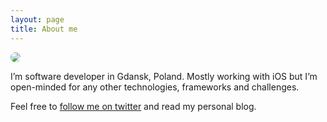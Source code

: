 ```yaml
---
layout: page
title: About me
---
```

<style>
    .img-circle {
        border-radius: 50%;
    }
    .centered { 
        align: 'cetner';
    }
</style>
<img class="img-circle" src="../assets/images/profile.png">

I’m software developer in Gdansk, Poland. Mostly working with iOS but I’m open-minded for any other technologies, frameworks and challenges.

Feel free to [follow me on twitter](https://twitter.com/kamwysoc) and read my personal blog.

